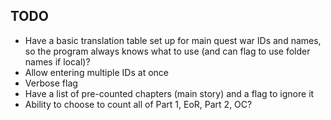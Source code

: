 ## TODO

- Have a basic translation table set up for main quest war IDs and names, so the program always knows what to use (and can flag to use folder names if local)?
- Allow entering multiple IDs at once
- Verbose flag
- Have a list of pre-counted chapters (main story) and a flag to ignore it
- Ability to choose to count all of Part 1, EoR, Part 2, OC?
